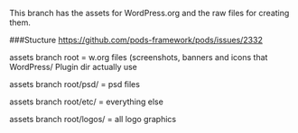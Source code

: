 This branch has the assets for WordPress.org and the raw files for creating them.

###Stucture
https://github.com/pods-framework/pods/issues/2332

assets branch root = w.org files (screenshots, banners and icons that WordPress/ Plugin dir actually use

assets branch root/psd/ = psd files

assets branch root/etc/ = everything else

assets branch root/logos/ = all logo graphics
